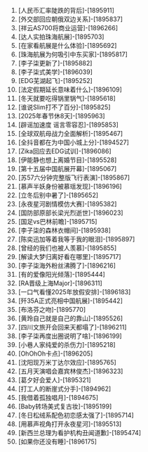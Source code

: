 
1. [人民币汇率陡跌的背后]-[1895911]
1. [外交部回应朝俄双边关系]-[1895837]
1. [祥云AS700将商业运营]-[1896266]
1. [达人实拍珠海航展]-[1895703]
1. [在家看航展是什么体验]-[1895692]
1. [珠海航展为何吸引中东买家]-[1895817]
1. [李子柒更新了]-[1895882]
1. [李子柒式美学]-[1896039]
1. [EDG芜湖起飞]-[1895252]
1. [法定假期延长意味着什么]-[1896109]
1. [冬天就要吃得锅里锅气]-[1895618]
1. [谁说Slim打不了百分]-[1895825]
1. [2025年春节休8天]-[1895963]
1. [辟谣加速度 谣言零容忍]-[1895853]
1. [全球双航母战力全面解析]-[1895467]
1. [全抖音都在为中国小城上分]-[1894527]
1. [Zika回应去EDG试训]-[1896086]
1. [伊能静也想上离婚节目]-[1895528]
1. [第十五届中国航展开幕]-[1895067]
1. [苏57六分钟完整版飞行表演]-[1895867]
1. [慕声半妖身份被慕瑶发现]-[1896196]
1. [立冬后别中暑了]-[1895652]
1. [永夜星河剧情模仿大赛]-[1895382]
1. [国防部原部长梁光烈逝世]-[1896023]
1. [国足vs巴林前瞻]-[1895715]
1. [李子柒的森林衣帽间]-[1895938]
1. [陈奕迅加等着我等于我的眼泪]-[1895897]
1. [曾经的我们也被人羡慕]-[1895855]
1. [解读大梦归离好看在哪里]-[1895717]
1. [李子柒海外粉丝沸腾了]-[1896216]
1. [有的爱像阳光倾落]-[1895444]
1. [RA晋级上海Major]-[1896311]
1. [一口气看懂2025年放假安排]-[1896183]
1. [歼35A正式亮相中国航展]-[1895442]
1. [布洛芬之吻]-[1895770]
1. [黄玲自己就是自己的靠山]-[1895526]
1. [四川文旅开会回来天都塌了]-[1896211]
1. [李子柒再度出圈说明了啥]-[1896199]
1. [小巷人家纯爱的杀伤力]-[1895218]
1. [OhOhOh卡点]-[1896205]
1. [沈阳现万米丁达尔效应]-[1895765]
1. [五月天演唱会嘉宾林俊杰]-[1896323]
1. [葛夕好会爱人]-[1895321]
1. [打工人的断崖式分手]-[1894962]
1. [我借着孤独唱月]-[1894675]
1. [Baby转场美式复古妆]-[1895199]
1. [冬日松绒系配色初恋感太强了]-[1895714]
1. [用慕声视角打开永夜星河]-[1895513]
1. [新西兰总理为看护机构丑闻道歉]-[1895474]
1. [如果你还没有睡]-[1896175]